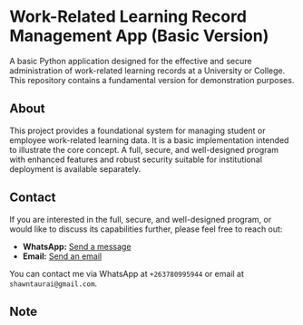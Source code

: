# Work-Related Learning Record Management App (Basic Version)

A basic Python application designed for the effective and secure administration of work-related learning records at a University or College.
This repository contains a fundamental version for demonstration purposes.

## About

This project provides a foundational system for managing student or employee work-related learning data. It is a basic implementation intended
to illustrate the core concept. A full, secure, and well-designed program with enhanced features and robust security suitable for institutional 
deployment is available separately.

## Contact

If you are interested in the full, secure, and well-designed program, or would like to discuss its capabilities further, please feel free to reach out:

* **WhatsApp:** [Send a message](https://wa.me/263780995944)
* **Email:** [Send an email](mailto:shawntaurai@gmail.com)

You can contact me via WhatsApp at `+263780995944` or email at `shawntaurai@gmail.com`.

## Note
